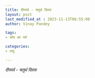 ```yaml
---
title: दीपपर्व - चतुर्थ दिवस
layout: post
last_modified_at : 2023-11-13T06:55:00
author: Vinay Pandey

tags:
- सोम का मर्म

categories:
- लघु

---
```


*दीपपर्व - चतुर्थ दिवस*
